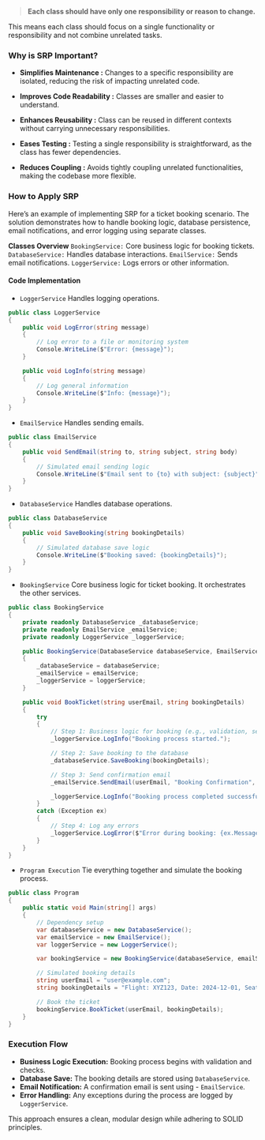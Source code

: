 > **Each class should have only one responsibility or reason to change.**

This means each class should focus on a single functionality or responsibility and not combine unrelated tasks.

### Why is SRP Important?

- **Simplifies Maintenance :** Changes to a specific responsibility are isolated, reducing the risk of impacting unrelated code.

- **Improves Code Readability :** Classes are smaller and easier to understand.

- **Enhances Reusability :** Class can be reused in different contexts without carrying unnecessary responsibilities.

- **Eases Testing :** Testing a single responsibility is straightforward, as the class has fewer dependencies.

- **Reduces Coupling :** Avoids tightly coupling unrelated functionalities, making the codebase more flexible.

### How to Apply SRP
Here’s an example of implementing SRP for a ticket booking scenario. The solution demonstrates how to handle booking logic, database persistence, email notifications, and error logging using separate classes.

**Classes Overview**
`BookingService:` Core business logic for booking tickets.
`DatabaseService:` Handles database interactions.
`EmailService:` Sends email notifications.
`LoggerService:` Logs errors or other information.

#### Code Implementation
- `LoggerService` Handles logging operations.

```csharp
public class LoggerService
{
    public void LogError(string message)
    {
        // Log error to a file or monitoring system
        Console.WriteLine($"Error: {message}");
    }

    public void LogInfo(string message)
    {
        // Log general information
        Console.WriteLine($"Info: {message}");
    }
}
```

- `EmailService` Handles sending emails.

```csharp
public class EmailService
{
    public void SendEmail(string to, string subject, string body)
    {
        // Simulated email sending logic
        Console.WriteLine($"Email sent to {to} with subject: {subject}");
    }
}
```

- `DatabaseService` Handles database operations.

```csharp
public class DatabaseService
{
    public void SaveBooking(string bookingDetails)
    {
        // Simulated database save logic
        Console.WriteLine($"Booking saved: {bookingDetails}");
    }
}
```

- `BookingService` Core business logic for ticket booking. It orchestrates the other services.


```csharp
public class BookingService
{
    private readonly DatabaseService _databaseService;
    private readonly EmailService _emailService;
    private readonly LoggerService _loggerService;

    public BookingService(DatabaseService databaseService, EmailService emailService, LoggerService loggerService)
    {
        _databaseService = databaseService;
        _emailService = emailService;
        _loggerService = loggerService;
    }

    public void BookTicket(string userEmail, string bookingDetails)
    {
        try
        {
            // Step 1: Business logic for booking (e.g., validation, seat availability)
            _loggerService.LogInfo("Booking process started.");

            // Step 2: Save booking to the database
            _databaseService.SaveBooking(bookingDetails);

            // Step 3: Send confirmation email
            _emailService.SendEmail(userEmail, "Booking Confirmation", "Your booking is confirmed!");

            _loggerService.LogInfo("Booking process completed successfully.");
        }
        catch (Exception ex)
        {
            // Step 4: Log any errors
            _loggerService.LogError($"Error during booking: {ex.Message}");
        }
    }
}
```

- `Program Execution` Tie everything together and simulate the booking process.

```csharp
public class Program
{
    public static void Main(string[] args)
    {
        // Dependency setup
        var databaseService = new DatabaseService();
        var emailService = new EmailService();
        var loggerService = new LoggerService();

        var bookingService = new BookingService(databaseService, emailService, loggerService);

        // Simulated booking details
        string userEmail = "user@example.com";
        string bookingDetails = "Flight: XYZ123, Date: 2024-12-01, Seat: 12A";

        // Book the ticket
        bookingService.BookTicket(userEmail, bookingDetails);
    }
}
```

### Execution Flow
- **Business Logic Execution:** Booking process begins with validation and checks.
- **Database Save:** The booking details are stored using `DatabaseService`.
- **Email Notification:** A confirmation email is sent using - `EmailService`.
- **Error Handling:** Any exceptions during the process are logged by `LoggerService`.

This approach ensures a clean, modular design while adhering to SOLID principles.